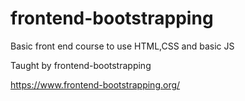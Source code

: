 # frontend-bootstrapping

Basic front end course to use HTML,CSS and basic JS

Taught by frontend-bootstrapping

https://www.frontend-bootstrapping.org/